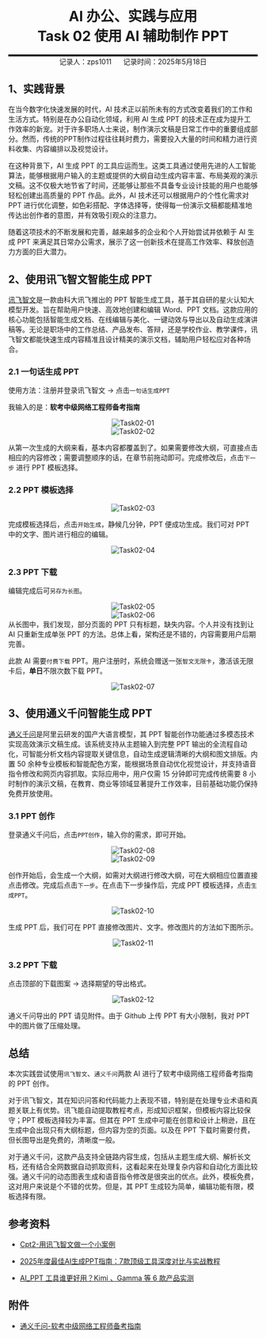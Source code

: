 <div style="border-bottom: 4px solid black; width: 100%; box-sizing: border-box; text-align: center; padding-top: 0.1rem;" align="center">
    <h1>AI 办公、实践与应用<br/><span>Task 02 使用 AI 辅助制作 PPT</span></h1>
</div>
<div style="text-align: center;" align="center">
    记录人：zps1011&nbsp;&nbsp;&nbsp;&nbsp;&nbsp;&nbsp;记录时间：2025年5月18日
</div>


## 1、实践背景

在当今数字化快速发展的时代，AI 技术正以前所未有的方式改变着我们的工作和生活方式。特别是在办公自动化领域，利用 AI 生成 PPT 的技术正在成为提升工作效率的新宠。对于许多职场人士来说，制作演示文稿是日常工作中的重要组成部分。然而，传统的PPT制作过程往往耗时费力，需要投入大量的时间和精力进行资料收集、内容编排以及视觉设计。

在这种背景下，AI 生成 PPT 的工具应运而生。这类工具通过使用先进的人工智能算法，能够根据用户输入的主题或提供的大纲自动生成内容丰富、布局美观的演示文稿。这不仅极大地节省了时间，还能够让那些不具备专业设计技能的用户也能够轻松创建出高质量的 PPT 作品。此外，AI 技术还可以根据用户的个性化需求对 PPT 进行优化调整，如色彩搭配、字体选择等，使得每一份演示文稿都能精准地传达出创作者的意图，并有效吸引观众的注意力。

随着这项技术的不断发展和完善，越来越多的企业和个人开始尝试并依赖于 AI 生成 PPT 来满足其日常办公需求，展示了这一创新技术在提高工作效率、释放创造力方面的巨大潜力。



## 2、使用讯飞智文智能生成 PPT

[讯飞智文](https://zhiwen.xfyun.cn/)是一款由科大讯飞推出的 PPT 智能生成工具，基于其自研的星火认知大模型开发。旨在帮助用户快速、高效地创建和编辑 Word、PPT 文档。这款应用的核心功能包括智能生成文档、在线编辑与美化、一键动效与导出以及自动生成演讲稿等。无论是职场中的工作总结、产品发布、答辩，还是学校作业、教学课件，讯飞智文都能快速生成内容精准且设计精美的演示文档，辅助用户轻松应对各种场合。

### 2.1 一句话生成 PPT

使用方法：注册并登录讯飞智文 → 点击`一句话生成PPT`

我输入的是：**软考中级网络工程师备考指南**

<div align=center>
	<img src="../AI办公、实践与应用/images/Task02-01.png" alt="Task02-01"/>
</div>

<div align=center>
	<img src="../AI办公、实践与应用/images/Task02-02.png" alt="Task02-02"/>
</div>

从第一次生成的大纲来看，基本内容都覆盖到了。如果需要修改大纲，可直接点击相应的内容修改；需要调整顺序的话，在章节前拖动即可。完成修改后，点击`下一步` 进行 PPT 模板选择。

### 2.2 PPT 模板选择

<div align=center>
	<img src="../AI办公、实践与应用/images/Task02-03.png" alt="Task02-03"/>
</div>

完成模板选择后，点击`开始生成`，静候几分钟，PPT 便成功生成。我们可对 PPT 中的文字、图片进行相应的编辑。

<div align=center>
	<img src="../AI办公、实践与应用/images/Task02-04.png" alt="Task02-04"/>
</div>


### 2.3 PPT 下载

编辑完成后可`另存为长图`。

<div align=center>
	<img src="../AI办公、实践与应用/images/Task02-05.png" alt="Task02-05"/>
</div>

<div align=center>
	<img src="../AI办公、实践与应用/images/Task02-06.jpeg" alt="Task02-06"/>
</div>
从长图中，我们发现，部分页面的 PPT 只有标题，缺失内容。个人并没有找到让 AI 只重新生成单张 PPT 的方法。总体上看，架构还是不错的，内容需要用户后期完善。

此款 AI 需要`付费下载` PPT。用户注册时，系统会赠送一张`智文无限卡`，激活该无限卡后，**单日**不限次数下载 PPT。

<div align=center>
	<img src="../AI办公、实践与应用/images/Task02-07.png" alt="Task02-07"/>
</div>

## 3、使用通义千问智能生成 PPT

[通义千问](https://www.tongyi.com/)是阿里云研发的国产大语言模型，其 PPT 智能创作功能通过多模态技术实现高效演示文稿生成。该系统支持从主题输入到完整 PPT 输出的全流程自动化，可智能分析文档内容提取关键信息，自动生成逻辑清晰的大纲和图文排版。内置 50 余种专业模板和智能配色方案，能根据场景自动优化视觉设计，并支持语音指令修改和网页内容抓取。实际应用中，用户仅需 15 分钟即可完成传统需要 8 小时制作的演示文稿，在教育、商业等领域显著提升工作效率，目前基础功能仍保持免费开放使用。

### 3.1 PPT 创作

登录通义千问后，点击`PPT创作`，输入你的需求，即可开始。

<div align=center>
	<img src="../AI办公、实践与应用/images/Task02-08.png" alt="Task02-08"/>
</div>

<div align=center>
	<img src="../AI办公、实践与应用/images/Task02-09.png" alt="Task02-09"/>
</div>

创作开始后，会生成一个大纲，如需对大纲进行修改大纲，可在大纲相应位置直接点击修改。完成后点击`下一步`。在点击下一步操作后，完成 PPT 模板选择，点击`生成PPT`。

<div align=center>
	<img src="../AI办公、实践与应用/images/Task02-10.png" alt="Task02-10"/>
</div>

生成 PPT 后，我们可在 PPT 直接修改图片、文字。修改图片的方法如下图所示。

<div align=center>
	<img src="../AI办公、实践与应用/images/Task02-11.png" alt="Task02-11"/>
</div>

### 3.2 PPT 下载

点击顶部的下载图案 → 选择期望的导出格式。

<div align=center>
	<img src="../AI办公、实践与应用/images/Task02-12.png" alt="Task02-12"/>
</div>

通义千问导出的 PPT 请见附件。由于 Github 上传 PPT 有大小限制，我对 PPT 中的图片做了压缩处理。



## 总结

本次实践尝试使用`讯飞智文`、`通义千问`两款 AI 进行了软考中级网络工程师备考指南的 PPT 创作。

对于讯飞智文，其在知识问答和代码能力上表现不错，特别是在处理专业术语和真题关联上有优势。讯飞能自动提取教程考点，形成知识框架，但模板内容比较保守；PPT 模板选择较为丰富。但其在 PPT 生成中可能在创意和设计上稍逊，且在生成中会出现只有大纲标题，但内容为空的页面。以及在 PPT 下载时需要付费，但长图导出是免费的，清晰度一般。

对于通义千问，这款产品支持全链路内容生成，包括从主题生成大纲、解析长文档，还有结合全网数据自动抓取资料，这看起来在处理复杂内容和自动化方面比较强。通义千问的动态图表生成和语音指令修改是很突出的优点。此外，模板免费，这对用户来说是个不错的优势。但是，其 PPT 生成较为简单，编辑功能有限，模板选择有限。



## 参考资料

- [Cpt2-用讯飞智文做一个小案例](https://www.datawhale.cn/learn/content/162/3821)

- [2025年度最佳AI生成PPT指南：7款顶级工具深度对比与实战教程](https://www.cursor-ide.com/blog/ai-ppt-guide)

- [AI_PPT 工具谁更好用？Kimi 、Gamma 等 6 款产品实测](https://zhuanlan.zhihu.com/p/715896326)

## 附件

- [通义千问-软考中级网络工程师备考指南](https://github.com/zps1011/zps1011_learning_notes/blob/main/%E7%BB%84%E9%98%9F%E5%AD%A6%E4%B9%A0/AI%E5%8A%9E%E5%85%AC%E3%80%81%E5%AE%9E%E8%B7%B5%E4%B8%8E%E5%BA%94%E7%94%A8/%E9%80%9A%E4%B9%89%E5%8D%83%E9%97%AE-%E8%BD%AF%E8%80%83%E4%B8%AD%E7%BA%A7%E7%BD%91%E7%BB%9C%E5%B7%A5%E7%A8%8B%E5%B8%88%E5%A4%87%E8%80%83%E6%8C%87%E5%8D%97.pptx)
